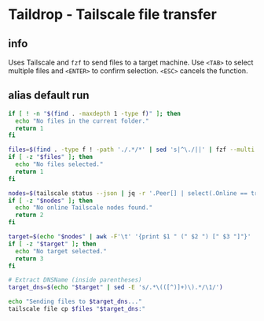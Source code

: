 # Taildrop - Tailscale file transfer

## info

Uses Tailscale and `fzf` to send files to a target machine. Use `<TAB>` to select multiple files and `<ENTER>` to confirm selection.
`<ESC>` cancels the function.


## alias default run
```sh
if [ ! -n "$(find . -maxdepth 1 -type f)" ]; then
  echo "No files in the current folder."
  return 1
fi

files=$(find . -type f ! -path './.*/*' | sed 's|^\./||' | fzf --multi --prompt="Select files to send: " --exit-0)
if [ -z "$files" ]; then
  echo "No files selected."
  return 1
fi

nodes=$(tailscale status --json | jq -r '.Peer[] | select(.Online == true) | [.HostName, .DNSName, .TailscaleIPs[0]] | @tsv')
if [ -z "$nodes" ]; then
  echo "No online Tailscale nodes found."
  return 2
fi

target=$(echo "$nodes" | awk -F'\t' '{print $1 " (" $2 ") [" $3 "]"}' | fzf --prompt="Select Tailscale node: "  --exit-0)
if [ -z "$target" ]; then
  echo "No target selected."
  return 3
fi

# Extract DNSName (inside parentheses)
target_dns=$(echo "$target" | sed -E 's/.*\(([^)]+)\).*/\1/')

echo "Sending files to $target_dns..."
tailscale file cp $files "$target_dns:"
```
